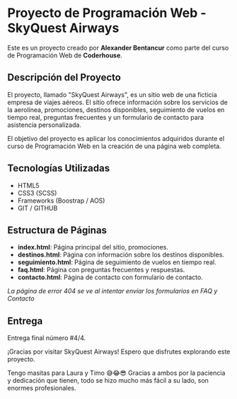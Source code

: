# Proyecto de Programación Web - SkyQuest Airways

Este es un proyecto creado por **Alexander Bentancur** como parte del curso de Programación Web de **Coderhouse**.

## Descripción del Proyecto

El proyecto, llamado "SkyQuest Airways", es un sitio web de una ficticia empresa de viajes aéreos. El sitio ofrece información sobre los servicios de la aerolínea, promociones, destinos disponibles, seguimiento de vuelos en tiempo real, preguntas frecuentes y un formulario de contacto para asistencia personalizada.

El objetivo del proyecto es aplicar los conocimientos adquiridos durante el curso de Programación Web en la creación de una página web completa.

## Tecnologías Utilizadas

- HTML5
- CSS3 (SCSS)
- Frameworks (Boostrap / AOS)
- GIT / GITHUB

## Estructura de Páginas

- **index.html**: Página principal del sitio, promociones.
- **destinos.html**: Página con información sobre los destinos disponibles.
- **seguimiento.html**: Página de seguimiento de vuelos en tiempo real.
- **faq.html**: Página con preguntas frecuentes y respuestas.
- **contacto.html**: Página de contacto con formulario de contacto.

_La página de error 404 se ve al intentar envíar los formularios en FAQ y Contacto_

## Entrega

Entrega final número #4/4.

¡Gracias por visitar SkyQuest Airways! Espero que disfrutes explorando este proyecto.

Tengo masitas para Laura y Timo 😅😂😎
Gracias a ambos por la paciencia y dedicación que tienen, todo se hizo mucho más fácil a su lado, son enormes profesionales.
